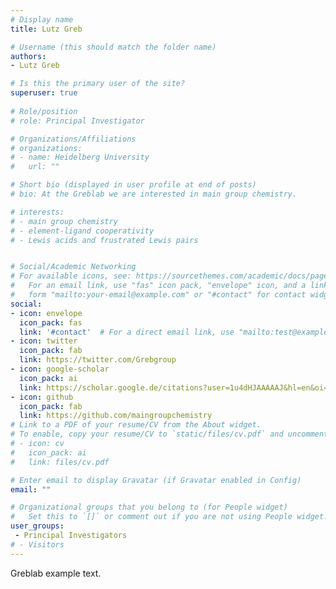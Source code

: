 ```yaml
---
# Display name
title: Lutz Greb

# Username (this should match the folder name)
authors:
- Lutz Greb

# Is this the primary user of the site?
superuser: true
 
# Role/position
# role: Principal Investigator

# Organizations/Affiliations
# organizations:
# - name: Heidelberg University
#   url: ""

# Short bio (displayed in user profile at end of posts)
# bio: At the Greblab we are interested in main group chemistry.

# interests:
# - main group chemistry
# - element-ligand cooperativity
# - Lewis acids and frustrated Lewis pairs


# Social/Academic Networking
# For available icons, see: https://sourcethemes.com/academic/docs/page-builder/#icons
#   For an email link, use "fas" icon pack, "envelope" icon, and a link in the
#   form "mailto:your-email@example.com" or "#contact" for contact widget.
social:
- icon: envelope
  icon_pack: fas
  link: '#contact'  # For a direct email link, use "mailto:test@example.org".
- icon: twitter
  icon_pack: fab
  link: https://twitter.com/Grebgroup
- icon: google-scholar
  icon_pack: ai
  link: https://scholar.google.de/citations?user=1u4dHJAAAAAJ&hl=en&oi=ao
- icon: github
  icon_pack: fab
  link: https://github.com/maingroupchemistry
# Link to a PDF of your resume/CV from the About widget.
# To enable, copy your resume/CV to `static/files/cv.pdf` and uncomment the lines below.
# - icon: cv
#   icon_pack: ai
#   link: files/cv.pdf

# Enter email to display Gravatar (if Gravatar enabled in Config)
email: ""

# Organizational groups that you belong to (for People widget)
#   Set this to `[]` or comment out if you are not using People widget.
user_groups:
 - Principal Investigators
# - Visitors
---
```


Greblab example text.


